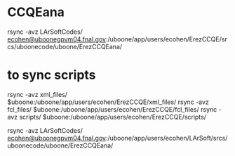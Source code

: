 # CCQEana
rsync -avz LArSoftCodes/ ecohen@uboonegpvm04.fnal.gov:/uboone/app/users/ecohen/ErezCCQE/srcs/uboonecode/uboone/ErezCCQEana/ 

# to sync scripts
rsync -avz xml_files/  $uboone:/uboone/app/users/ecohen/ErezCCQE/xml_files/
rsync -avz fcl_files/  $uboone:/uboone/app/users/ecohen/ErezCCQE/fcl_files/
rsync -avz scripts/  $uboone:/uboone/app/users/ecohen/ErezCCQE/scripts/

rsync -avz LArSoftCodes/ ecohen@uboonegpvm04.fnal.gov:/uboone/app/users/ecohen/LArSoft/srcs/uboonecode/uboone/ErezCCQEana/
